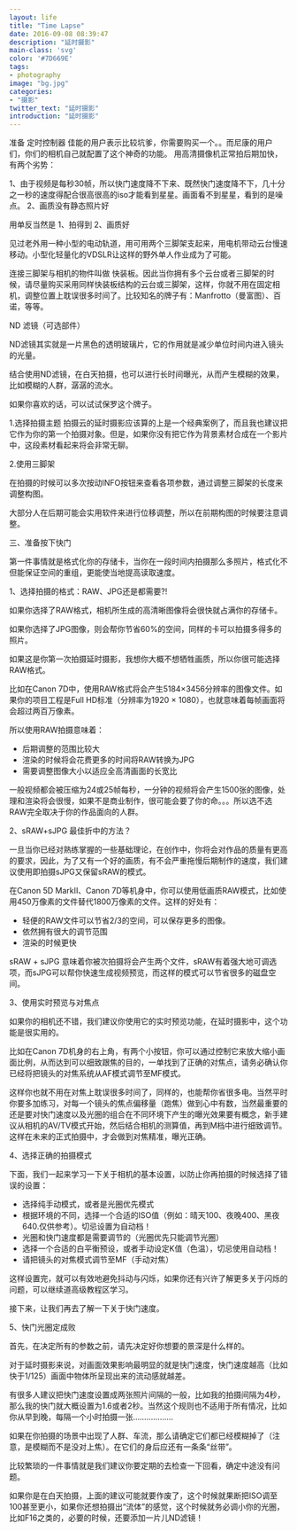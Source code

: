 ```yaml
---
layout: life
title: "Time Lapse"
date: 2016-09-08 08:39:47
description: "延时摄影"
main-class: 'svg'
color: '#7D669E'
tags:
- photography
image: "bg.jpg"
categories:
- "摄影"
twitter_text: "延时摄影"
introduction: "延时摄影"
---
```


准备
定时控制器
佳能的用户表示比较坑爹，你需要购买一个。。而尼康的用户们，你们的相机自己就配置了这个神奇的功能。
用高清摄像机正常拍后期加快，有两个劣势：

1、由于视频是每秒30帧，所以快门速度降不下来、既然快门速度降不下，几十分之一秒的速度得配合很高很高的iso才能看到星星。画面看不到星星，看到的是噪点。
2、画质没有静态照片好

用单反当然是
1、拍得到
2、画质好

见过老外用一种小型的电动轨道，用可用两个三脚架支起来，用电机带动云台慢速移动。小型化轻量化的VDSLR让这样的野外单人作业成为了可能。

连接三脚架与相机的物件叫做 快装板。因此当你拥有多个云台或者三脚架的时候，请尽量购买采用同样快装板结构的云台或三脚架，这样，你就不用在固定相机，调整位置上耽误很多时间了。比较知名的牌子有：Manfrotto（曼富图）、百诺，等等。

ND 滤镜（可选部件）

ND滤镜其实就是一片黑色的透明玻璃片，它的作用就是减少单位时间内进入镜头的光量。

结合使用ND滤镜，在白天拍摄，也可以进行长时间曝光，从而产生模糊的效果，比如模糊的人群，潺潺的流水。

如果你喜欢的话，可以试试保罗这个牌子。

1.选择拍摄主题
拍摄云的延时摄影应该算的上是一个经典案例了，而且我也建议把它作为你的第一个拍摄对象。但是，如果你没有把它作为背景素材合成在一个影片中，这段素材看起来将会非常无聊。

2.使用三脚架

在拍摄的时候可以多次按动INFO按钮来查看各项参数，通过调整三脚架的长度来调整构图。

大部分人在后期可能会实用软件来进行位移调整，所以在前期构图的时候要注意调整。

三、准备按下快门

第一件事情就是格式化你的存储卡，当你在一段时间内拍摄那么多照片，格式化不但能保证空间的重组，更能使当地提高读取速度。

1、选择拍摄的格式：RAW、JPG还是都需要?!

如果你选择了RAW格式，相机所生成的高清晰图像将会很快就占满你的存储卡。

如果你选择了JPG图像，则会帮你节省60%的空间，同样的卡可以拍摄多得多的照片。

如果这是你第一次拍摄延时摄影，我想你大概不想牺牲画质，所以你很可能选择RAW格式。

比如在Canon 7D中，使用RAW格式将会产生5184×3456分辨率的图像文件。如果你的项目工程是Full HD标准（分辨率为1920 × 1080），也就意味着每帧画面将会超过两百万像素。

所以使用RAW拍摄意味着：

- 后期调整的范围比较大
- 渲染的时候将会花费更多的时间将RAW转换为JPG
-  需要调整图像大小以适应全高清画面的长宽比

一般视频都会被压缩为24或25帧每秒，一分钟的视频将会产生1500张的图像，处理和渲染将会很慢，如果不是商业制作，很可能会要了你的命。。。所以选不选RAW完全取决于你的作品面向的人群。

2、sRAW+sJPG 最佳折中的方法？

一旦当你已经对熟练掌握的一些基础理论，在创作中，你将会对作品的质量有更高的要求，因此，为了又有一个好的画质，有不会严重拖慢后期制作的速度，我们建议使用即拍摄sJPG又保留sRAW的模式。

在Canon 5D MarkII、Canon 7D等机身中，你可以使用低画质RAW模式，比如使用450万像素的文件替代1800万像素的文件。这样的好处有：

- 轻便的RAW文件可以节省2/3的空间，可以保存更多的图像。
-  依然拥有很大的调节范围
- 渲染的时候更快

sRAW + sJPG 意味着你被次拍摄将会产生两个文件，sRAW有着强大地可调选项，而sJPG可以帮你快速生成视频预览，而这样的模式可以节省很多的磁盘空间。


3、使用实时预览与对焦点

如果你的相机还不错，我们建议你使用它的实时预览功能，在延时摄影中，这个功能是很实用的。

比如在Canon 7D机身的右上角，有两个小按钮，你可以通过控制它来放大缩小画面比例，从而达到可以细致跟焦的目的，一单找到了正确的对焦点，请务必确认你已经将把镜头的对焦系统从AF模式调节至MF模式。

这样你也就不用在对焦上耽误很多时间了，同样的，也能帮你省很多电。当然平时你要多加练习，对每一个镜头的焦点偏移量（跑焦）做到心中有数，当然最重要的还是要对快门速度以及光圈的组合在不同环境下产生的曝光效果要有概念，新手建议从相机的AV/TV模式开始，然后结合相机的测算值，再到M档中进行细致调节。这样在未来的正式拍摄中，才会做到对焦精准，曝光正确。


4、选择正确的拍摄模式

下面，我们一起来学习一下关于相机的基本设置，以防止你再拍摄的时候选择了错误的设置：

- 选择纯手动模式，或者是光圈优先模式
-  根据环境的不同，选择一个合适的ISO值（例如：晴天100、夜晚400、黑夜640.仅供参考）。切忌设置为自动档！
- 光圈和快门速度都是需要调节的（光圈优先只能调节光圈）
- 选择一个合适的白平衡预设，或者手动设定K值（色温），切忌使用自动档！
- 请把镜头的对焦模式调节至MF（手动对焦）

这样设置完，就可以有效地避免抖动与闪烁，如果你还有兴许了解更多关于闪烁的问题，可以继续道高级教程区学习。

接下来，让我们再去了解一下关于快门速度。


5、快门光圈定成败

首先，在决定所有的参数之前，请先决定好你想要的景深是什么样的。

对于延时摄影来说，对画面效果影响最明显的就是快门速度，快门速度越高（比如快于1/125）画面中物体所呈现出来的流动感就越差。

有很多人建议把快门速度设置成两张照片间隔的一般，比如我的拍摄间隔为4秒，那么我的快门就大概设置为1.6或者2秒。当然这个规则也不适用于所有情况，比如你从早到晚，每隔一个小时拍摄一张………………

如果在你拍摄的场景中出现了人群、车流，那么请确定它们都已经模糊掉了（注意，是模糊而不是没对上焦）。在它们的身后应还有一条条“丝带”。

比较繁琐的一件事情就是我们建议你要定期的去检查一下回看，确定中途没有问题。

如果你是在白天拍摄，上面的建议可能就要作废了，这个时候就果断把ISO调至100甚至更小，如果你还想拍摄出“流体”的感觉，这个时候就务必调小你的光圈，比如F16之类的，必要的时候，还要添加一片儿ND滤镜！
